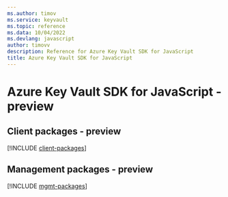 ```yaml
---
ms.author: timov
ms.service: keyvault
ms.topic: reference
ms.data: 10/04/2022
ms.devlang: javascript
author: timovv
description: Reference for Azure Key Vault SDK for JavaScript
title: Azure Key Vault SDK for JavaScript
---
```

# Azure Key Vault SDK for JavaScript - preview

## Client packages - preview
[!INCLUDE [client-packages](key-vault-client-index.md)]
## Management packages - preview
[!INCLUDE [mgmt-packages](key-vault-mgmt-index.md)]